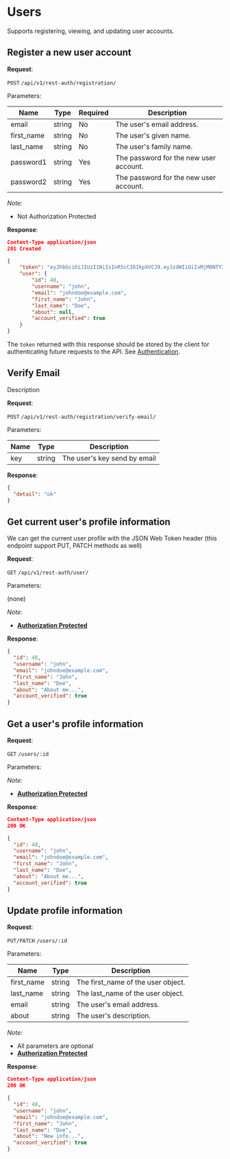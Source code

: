 # Users
Supports registering, viewing, and updating user accounts.

## Register a new user account

**Request**:

`POST` `/api/v1/rest-auth/registration/`

Parameters:

Name       | Type   | Required | Description
-----------|--------|----------|------------
email      | string | No       | The user's email address.
first_name | string | No       | The user's given name.
last_name  | string | No       | The user's family name.
password1  | string | Yes      | The password for the new user account.
password2  | string | Yes      | The password for the new user account.


*Note:*

- Not Authorization Protected

**Response**:

```json
Content-Type application/json
201 Created

{
    "token": "eyJhbGciOiJIUzI1NiIsInR5cCI6IkpXVCJ9.eyJzdWIiOiIxMjM0NTY3ODkwIiwibmFtZSI6IkpvaG4gRG9lIiwiaWF0IjoxNTE2MjM5MDIyfQ.SflKxwRJSMeKKF2QT4fwpMeJf36POk6yJV_adQssw5c",
    "user": {
        "id": 48,
        "username": "john",
        "email": "johndoe@example.com",
        "first_name": "John",
        "last_name": "Doe",
        "about": null,
        "account_verified": true
    }
}
```

The `token` returned with this response should be stored by the client for
authenticating future requests to the API. See [Authentication](authentication.md).

## Verify Email
Description

**Request**:

`POST` `/api/v1/rest-auth/registration/verify-email/`

Parameters:

Name   | Type   | Description
-------|--------|------------
key    | string | The user's key send by email


**Response**:
```json
{
  "detail": "ok"
}
```

## Get current user's profile information
We can get the current user profile with the JSON Web Token header (this endpoint support PUT, PATCH methods as well)

**Request**:

`GET` `/api/v1/rest-auth/user/`

Parameters:

(none)

*Note:*

- **[Authorization Protected](authentication.md)**

**Response**:
```json
{
  "id": 48,
  "username": "john",
  "email": "johndoe@example.com",
  "first_name": "John",
  "last_name": "Doe",
  "about": "About me...",
  "account_verified": true
}
```

## Get a user's profile information

**Request**:

`GET` `/users/:id`

Parameters:

*Note:*

- **[Authorization Protected](authentication.md)**

**Response**:

```json
Content-Type application/json
200 OK

{
  "id": 48,
  "username": "john",
  "email": "johndoe@example.com",
  "first_name": "John",
  "last_name": "Doe",
  "about": "About me...",
  "account_verified": true
}
```


## Update profile information

**Request**:

`PUT/PATCH` `/users/:id`

Parameters:

Name       | Type   | Description
-----------|--------|---
first_name | string | The first_name of the user object.
last_name  | string | The last_name of the user object.
email      | string | The user's email address.
about      | string | The user's description.


*Note:*

- All parameters are optional
- **[Authorization Protected](authentication.md)**

**Response**:

```json
Content-Type application/json
200 OK

{
  "id": 48,
  "username": "john",
  "email": "johndoe@example.com",
  "first_name": "John",
  "last_name": "Doe",
  "about": "New info...",
  "account_verified": true
}
```
